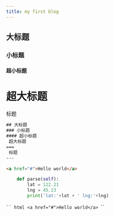 ```yaml
---
title: my first blog
---
```

## 大标题
### 小标题
#### 超小标题
 超大标题
===
 标题

~~~ html
## 大标题
### 小标题
#### 超小标题
 超大标题
===
 标题
---
~~~
~~~ html
<a href="#">Hello world</a>
~~~
~~~ python
    def parse(self):
        lat = 122.21
        lng = 45.23
        print('lat:'+lat + ' lng:'+lng)
~~~
`​`` html
<a href="#">Hello world</a>
`​``
